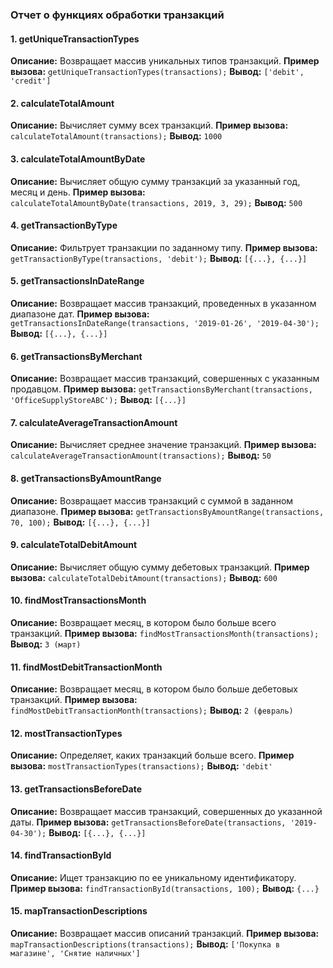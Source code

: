 
### Отчет о функциях обработки транзакций

#### 1. getUniqueTransactionTypes
**Описание:** Возвращает массив уникальных типов транзакций.
**Пример вызова:** `getUniqueTransactionTypes(transactions);`
**Вывод:** `['debit', 'credit']`

#### 2. calculateTotalAmount
**Описание:** Вычисляет сумму всех транзакций.
**Пример вызова:** `calculateTotalAmount(transactions);`
**Вывод:** `1000`

#### 3. calculateTotalAmountByDate
**Описание:** Вычисляет общую сумму транзакций за указанный год, месяц и день.
**Пример вызова:** `calculateTotalAmountByDate(transactions, 2019, 3, 29);`
**Вывод:** `500`

#### 4. getTransactionByType
**Описание:** Фильтрует транзакции по заданному типу.
**Пример вызова:** `getTransactionByType(transactions, 'debit');`
**Вывод:** `[{...}, {...}]`

#### 5. getTransactionsInDateRange
**Описание:** Возвращает массив транзакций, проведенных в указанном диапазоне дат.
**Пример вызова:** `getTransactionsInDateRange(transactions, '2019-01-26', '2019-04-30');`
**Вывод:** `[{...}, {...}]`

#### 6. getTransactionsByMerchant
**Описание:** Возвращает массив транзакций, совершенных с указанным продавцом.
**Пример вызова:** `getTransactionsByMerchant(transactions, 'OfficeSupplyStoreABC');`
**Вывод:** `[{...}]`

#### 7. calculateAverageTransactionAmount
**Описание:** Вычисляет среднее значение транзакций.
**Пример вызова:** `calculateAverageTransactionAmount(transactions);`
**Вывод:** `50`

#### 8. getTransactionsByAmountRange
**Описание:** Возвращает массив транзакций с суммой в заданном диапазоне.
**Пример вызова:** `getTransactionsByAmountRange(transactions, 70, 100);`
**Вывод:** `[{...}, {...}]`

#### 9. calculateTotalDebitAmount
**Описание:** Вычисляет общую сумму дебетовых транзакций.
**Пример вызова:** `calculateTotalDebitAmount(transactions);`
**Вывод:** `600`

#### 10. findMostTransactionsMonth
**Описание:** Возвращает месяц, в котором было больше всего транзакций.
**Пример вызова:** `findMostTransactionsMonth(transactions);`
**Вывод:** `3 (март)`

#### 11. findMostDebitTransactionMonth
**Описание:** Возвращает месяц, в котором было больше дебетовых транзакций.
**Пример вызова:** `findMostDebitTransactionMonth(transactions);`
**Вывод:** `2 (февраль)`

#### 12. mostTransactionTypes
**Описание:** Определяет, каких транзакций больше всего.
**Пример вызова:** `mostTransactionTypes(transactions);`
**Вывод:** `'debit'`

#### 13. getTransactionsBeforeDate
**Описание:** Возвращает массив транзакций, совершенных до указанной даты.
**Пример вызова:** `getTransactionsBeforeDate(transactions, '2019-04-30');`
**Вывод:** `[{...}, {...}]`

#### 14. findTransactionById
**Описание:** Ищет транзакцию по ее уникальному идентификатору.
**Пример вызова:** `findTransactionById(transactions, 100);`
**Вывод:** `{...}`

#### 15. mapTransactionDescriptions
**Описание:** Возвращает массив описаний транзакций.
**Пример вызова:** `mapTransactionDescriptions(transactions);`
**Вывод:** `['Покупка в магазине', 'Снятие наличных']`

